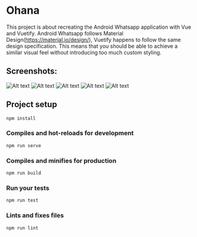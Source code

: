 # Ohana

This project is about recreating the Android Whatsapp application with Vue and Vuetify. Android Whatsapp follows Material Design(<https://material.io/design/>), Vuetify happens to follow the same design specification. This means that you should be able to achieve a similar visual feel without introducing too much custom styling.

## Screenshots:

![Alt text](./src/assets/screenshots/screen_1.jpg?raw=true 'Chats')
![Alt text](./src/assets/screenshots/screen_2.jpg?raw=true 'Status')
![Alt text](./src/assets/screenshots/screen_3.jpg?raw=true 'Preview')
![Alt text](./src/assets/screenshots/screen_4.jpg?raw=true 'Calls')
![Alt text](./src/assets/screenshots/screen_5.jpg?raw=true 'Chat')

## Project setup

```
npm install
```

### Compiles and hot-reloads for development

```
npm run serve
```

### Compiles and minifies for production

```
npm run build
```

### Run your tests

```
npm run test
```

### Lints and fixes files

```
npm run lint
```
